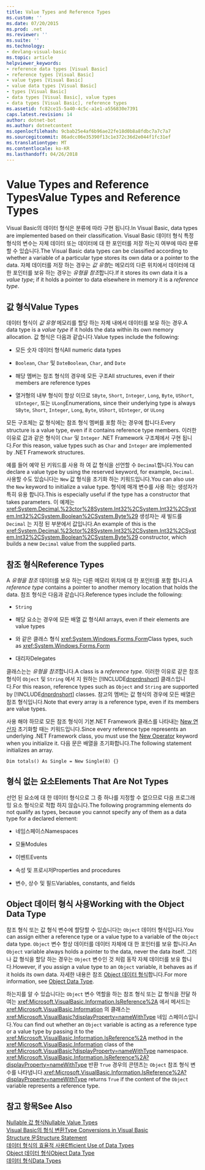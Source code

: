 ```yaml
---
title: Value Types and Reference Types
ms.custom: ''
ms.date: 07/20/2015
ms.prod: .net
ms.reviewer: ''
ms.suite: ''
ms.technology:
- devlang-visual-basic
ms.topic: article
helpviewer_keywords:
- reference data types [Visual Basic]
- reference types [Visual Basic]
- value types [Visual Basic]
- value data types [Visual Basic]
- types [Visual Basic]
- data types [Visual Basic], value types
- data types [Visual Basic], reference types
ms.assetid: fc82ce15-5a40-4c5c-a1e1-a556830e7391
caps.latest.revision: 14
author: dotnet-bot
ms.author: dotnetcontent
ms.openlocfilehash: 9cbab25e4af6b96ae22fe18d0b8a8fdbc7a7c7a7
ms.sourcegitcommit: 86adcc06e35390f13c1e372c36d2e044f1fc31ef
ms.translationtype: MT
ms.contentlocale: ko-KR
ms.lasthandoff: 04/26/2018
---
```

# <a name="value-types-and-reference-types"></a><span data-ttu-id="ae543-102">Value Types and Reference Types</span><span class="sxs-lookup"><span data-stu-id="ae543-102">Value Types and Reference Types</span></span>
<span data-ttu-id="ae543-103">Visual Basic의 데이터 형식은 분류에 따라 구현 됩니다.</span><span class="sxs-lookup"><span data-stu-id="ae543-103">In Visual Basic, data types are implemented based on their classification.</span></span> <span data-ttu-id="ae543-104">Visual Basic 데이터 형식 특정 형식의 변수는 자체 데이터 또는 데이터에 대 한 포인터를 저장 하는지 여부에 따라 분류할 수 있습니다.</span><span class="sxs-lookup"><span data-stu-id="ae543-104">The Visual Basic data types can be classified according to whether a variable of a particular type stores its own data or a pointer to the data.</span></span> <span data-ttu-id="ae543-105">자체 데이터를 저장 하는 경우는 *값 유형*는 메모리의 다른 위치에서 데이터에 대 한 포인터를 보유 하는 경우는 *유형을 참조*합니다.</span><span class="sxs-lookup"><span data-stu-id="ae543-105">If it stores its own data it is a *value type*; if it holds a pointer to data elsewhere in memory it is a *reference type*.</span></span>  
  
## <a name="value-types"></a><span data-ttu-id="ae543-106">값 형식</span><span class="sxs-lookup"><span data-stu-id="ae543-106">Value Types</span></span>  
 <span data-ttu-id="ae543-107">데이터 형식이 *값 유형* 메모리를 할당 하는 자체 내에서 데이터를 보유 하는 경우.</span><span class="sxs-lookup"><span data-stu-id="ae543-107">A data type is a *value type* if it holds the data within its own memory allocation.</span></span> <span data-ttu-id="ae543-108">값 형식은 다음과 같습니다.</span><span class="sxs-lookup"><span data-stu-id="ae543-108">Value types include the following:</span></span>  
  
-   <span data-ttu-id="ae543-109">모든 숫자 데이터 형식</span><span class="sxs-lookup"><span data-stu-id="ae543-109">All numeric data types</span></span>  
  
-   <span data-ttu-id="ae543-110">`Boolean`, `Char` 및 `Date`</span><span class="sxs-lookup"><span data-stu-id="ae543-110">`Boolean`, `Char`, and `Date`</span></span>  
  
-   <span data-ttu-id="ae543-111">해당 멤버는 참조 형식의 경우에 모든 구조</span><span class="sxs-lookup"><span data-stu-id="ae543-111">All structures, even if their members are reference types</span></span>  
  
-   <span data-ttu-id="ae543-112">열거형의 내부 형식이 항상 이므로 `SByte`, `Short`, `Integer`, `Long`, `Byte`, `UShort`, `UInteger`, 또는 `ULong`</span><span class="sxs-lookup"><span data-stu-id="ae543-112">Enumerations, since their underlying type is always `SByte`, `Short`, `Integer`, `Long`, `Byte`, `UShort`, `UInteger`, or `ULong`</span></span>  
  
 <span data-ttu-id="ae543-113">모든 구조체는 값 형식에는 참조 형식 멤버를 포함 하는 경우에 합니다.</span><span class="sxs-lookup"><span data-stu-id="ae543-113">Every structure is a value type, even if it contains reference type members.</span></span> <span data-ttu-id="ae543-114">이러한 이유로 값과 같은 형식이 `Char` 및 `Integer` .NET Framework 구조체에서 구현 됩니다.</span><span class="sxs-lookup"><span data-stu-id="ae543-114">For this reason, value types such as `Char` and `Integer` are implemented by .NET Framework structures.</span></span>  
  
 <span data-ttu-id="ae543-115">예를 들어 예약 된 키워드를 사용 하 여 값 형식을 선언할 수 `Decimal`합니다.</span><span class="sxs-lookup"><span data-stu-id="ae543-115">You can declare a value type by using the reserved keyword, for example, `Decimal`.</span></span> <span data-ttu-id="ae543-116">사용할 수도 있습니다는 `New` 값 형식을 초기화 하는 키워드입니다.</span><span class="sxs-lookup"><span data-stu-id="ae543-116">You can also use the `New` keyword to initialize a value type.</span></span> <span data-ttu-id="ae543-117">형식에 매개 변수를 사용 하는 생성자가 특히 유용 합니다.</span><span class="sxs-lookup"><span data-stu-id="ae543-117">This is especially useful if the type has a constructor that takes parameters.</span></span> <span data-ttu-id="ae543-118">이 예제는 <xref:System.Decimal.%23ctor%28System.Int32%2CSystem.Int32%2CSystem.Int32%2CSystem.Boolean%2CSystem.Byte%29> 생성자는 새 빌드를 `Decimal` 는 지정 된 부분에서 값입니다.</span><span class="sxs-lookup"><span data-stu-id="ae543-118">An example of this is the <xref:System.Decimal.%23ctor%28System.Int32%2CSystem.Int32%2CSystem.Int32%2CSystem.Boolean%2CSystem.Byte%29> constructor, which builds a new `Decimal` value from the supplied parts.</span></span>  
  
## <a name="reference-types"></a><span data-ttu-id="ae543-119">참조 형식</span><span class="sxs-lookup"><span data-stu-id="ae543-119">Reference Types</span></span>  
 <span data-ttu-id="ae543-120">A *유형을 참조* 데이터를 보유 하는 다른 메모리 위치에 대 한 포인터를 포함 합니다.</span><span class="sxs-lookup"><span data-stu-id="ae543-120">A *reference type* contains a pointer to another memory location that holds the data.</span></span> <span data-ttu-id="ae543-121">참조 형식은 다음과 같습니다.</span><span class="sxs-lookup"><span data-stu-id="ae543-121">Reference types include the following:</span></span>  
  
-   `String`  
  
-   <span data-ttu-id="ae543-122">해당 요소는 경우에 모든 배열 값 형식</span><span class="sxs-lookup"><span data-stu-id="ae543-122">All arrays, even if their elements are value types</span></span>  
  
-   <span data-ttu-id="ae543-123">와 같은 클래스 형식 <xref:System.Windows.Forms.Form></span><span class="sxs-lookup"><span data-stu-id="ae543-123">Class types, such as <xref:System.Windows.Forms.Form></span></span>  
  
-   <span data-ttu-id="ae543-124">대리자</span><span class="sxs-lookup"><span data-stu-id="ae543-124">Delegates</span></span>  
  
 <span data-ttu-id="ae543-125">클래스는는 *유형을 참조*합니다.</span><span class="sxs-lookup"><span data-stu-id="ae543-125">A class is a *reference type*.</span></span> <span data-ttu-id="ae543-126">이러한 이유로 같은 참조 형식이 `Object` 및 `String` 에서 지 원하는 [!INCLUDE[dnprdnshort](~/includes/dnprdnshort-md.md)] 클래스입니다.</span><span class="sxs-lookup"><span data-stu-id="ae543-126">For this reason, reference types such as `Object` and `String` are supported by [!INCLUDE[dnprdnshort](~/includes/dnprdnshort-md.md)] classes.</span></span> <span data-ttu-id="ae543-127">참고의 멤버는 값 형식의 경우에 모든 배열은 참조 형식입니다.</span><span class="sxs-lookup"><span data-stu-id="ae543-127">Note that every array is a reference type, even if its members are value types.</span></span>  
  
 <span data-ttu-id="ae543-128">사용 해야 하므로 모든 참조 형식이 기본.NET Framework 클래스를 나타내는 [New 연산자](../../../../visual-basic/language-reference/operators/new-operator.md) 초기화할 때는 키워드입니다.</span><span class="sxs-lookup"><span data-stu-id="ae543-128">Since every reference type represents an underlying .NET Framework class, you must use the [New Operator](../../../../visual-basic/language-reference/operators/new-operator.md) keyword when you initialize it.</span></span> <span data-ttu-id="ae543-129">다음 문은 배열을 초기화합니다.</span><span class="sxs-lookup"><span data-stu-id="ae543-129">The following statement initializes an array.</span></span>  
  
```  
Dim totals() As Single = New Single(8) {}  
```  
  
## <a name="elements-that-are-not-types"></a><span data-ttu-id="ae543-130">형식 없는 요소</span><span class="sxs-lookup"><span data-stu-id="ae543-130">Elements That Are Not Types</span></span>  
 <span data-ttu-id="ae543-131">선언 된 요소에 대 한 데이터 형식으로 그 중 하나를 지정할 수 없으므로 다음 프로그래밍 요소 형식으로 적합 하지 않습니다.</span><span class="sxs-lookup"><span data-stu-id="ae543-131">The following programming elements do not qualify as types, because you cannot specify any of them as a data type for a declared element:</span></span>  
  
-   <span data-ttu-id="ae543-132">네임스페이스</span><span class="sxs-lookup"><span data-stu-id="ae543-132">Namespaces</span></span>  
  
-   <span data-ttu-id="ae543-133">모듈</span><span class="sxs-lookup"><span data-stu-id="ae543-133">Modules</span></span>  
  
-   <span data-ttu-id="ae543-134">이벤트</span><span class="sxs-lookup"><span data-stu-id="ae543-134">Events</span></span>  
  
-   <span data-ttu-id="ae543-135">속성 및 프로시저</span><span class="sxs-lookup"><span data-stu-id="ae543-135">Properties and procedures</span></span>  
  
-   <span data-ttu-id="ae543-136">변수, 상수 및 필드</span><span class="sxs-lookup"><span data-stu-id="ae543-136">Variables, constants, and fields</span></span>  
  
## <a name="working-with-the-object-data-type"></a><span data-ttu-id="ae543-137">Object 데이터 형식 사용</span><span class="sxs-lookup"><span data-stu-id="ae543-137">Working with the Object Data Type</span></span>  
 <span data-ttu-id="ae543-138">참조 형식 또는 값 형식 변수에 할당할 수 있습니다는 `Object` 데이터 형식입니다.</span><span class="sxs-lookup"><span data-stu-id="ae543-138">You can assign either a reference type or a value type to a variable of the `Object` data type.</span></span> <span data-ttu-id="ae543-139">`Object` 변수 항상 데이터를 데이터 자체에 대 한 포인터를 보유 합니다.</span><span class="sxs-lookup"><span data-stu-id="ae543-139">An `Object` variable always holds a pointer to the data, never the data itself.</span></span> <span data-ttu-id="ae543-140">그러나 값 형식을 할당 하는 경우는 `Object` 변수인 것 처럼 동작 자체 데이터를 보유 합니다.</span><span class="sxs-lookup"><span data-stu-id="ae543-140">However, if you assign a value type to an `Object` variable, it behaves as if it holds its own data.</span></span> <span data-ttu-id="ae543-141">자세한 내용은 참조 [Object 데이터 형식](../../../../visual-basic/language-reference/data-types/object-data-type.md)합니다.</span><span class="sxs-lookup"><span data-stu-id="ae543-141">For more information, see [Object Data Type](../../../../visual-basic/language-reference/data-types/object-data-type.md).</span></span>  
  
 <span data-ttu-id="ae543-142">하는지를 알 수 있습니다는 `Object` 변수 역할을 하는 참조 형식 또는 값 형식을 전달 하 여는 <xref:Microsoft.VisualBasic.Information.IsReference%2A> 에서 메서드는 <xref:Microsoft.VisualBasic.Information> 의 클래스는 <xref:Microsoft.VisualBasic?displayProperty=nameWithType> 네임 스페이스입니다.</span><span class="sxs-lookup"><span data-stu-id="ae543-142">You can find out whether an `Object` variable is acting as a reference type or a value type by passing it to the <xref:Microsoft.VisualBasic.Information.IsReference%2A> method in the <xref:Microsoft.VisualBasic.Information> class of the <xref:Microsoft.VisualBasic?displayProperty=nameWithType> namespace.</span></span> <span data-ttu-id="ae543-143"><xref:Microsoft.VisualBasic.Information.IsReference%2A?displayProperty=nameWithType> 반환 `True` 경우의 콘텐츠는 `Object` 참조 형식 변수를 나타냅니다.</span><span class="sxs-lookup"><span data-stu-id="ae543-143"><xref:Microsoft.VisualBasic.Information.IsReference%2A?displayProperty=nameWithType> returns `True` if the content of the `Object` variable represents a reference type.</span></span>  
  
## <a name="see-also"></a><span data-ttu-id="ae543-144">참고 항목</span><span class="sxs-lookup"><span data-stu-id="ae543-144">See Also</span></span>  
 [<span data-ttu-id="ae543-145">Nullable 값 형식</span><span class="sxs-lookup"><span data-stu-id="ae543-145">Nullable Value Types</span></span>](../../../../visual-basic/programming-guide/language-features/data-types/nullable-value-types.md)  
 [<span data-ttu-id="ae543-146">Visual Basic의 형식 변환</span><span class="sxs-lookup"><span data-stu-id="ae543-146">Type Conversions in Visual Basic</span></span>](../../../../visual-basic/programming-guide/language-features/data-types/type-conversions.md)  
 [<span data-ttu-id="ae543-147">Structure 문</span><span class="sxs-lookup"><span data-stu-id="ae543-147">Structure Statement</span></span>](../../../../visual-basic/language-reference/statements/structure-statement.md)  
 [<span data-ttu-id="ae543-148">데이터 형식의 효율적 사용</span><span class="sxs-lookup"><span data-stu-id="ae543-148">Efficient Use of Data Types</span></span>](../../../../visual-basic/programming-guide/language-features/data-types/efficient-use-of-data-types.md)  
 [<span data-ttu-id="ae543-149">Object 데이터 형식</span><span class="sxs-lookup"><span data-stu-id="ae543-149">Object Data Type</span></span>](../../../../visual-basic/language-reference/data-types/object-data-type.md)  
 [<span data-ttu-id="ae543-150">데이터 형식</span><span class="sxs-lookup"><span data-stu-id="ae543-150">Data Types</span></span>](../../../../visual-basic/programming-guide/language-features/data-types/index.md)
